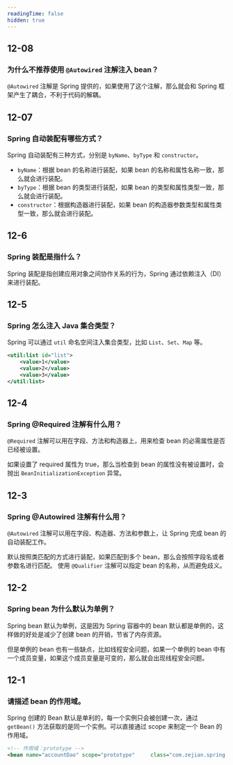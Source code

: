 ```yaml
---
readingTime: false
hidden: true
---
```


## 12-08

### 为什么不推荐使用 `@Autowired` 注解注入 bean？

`@Autowired` 注解是 Spring 提供的，如果使用了这个注解，那么就会和 Spring 框架产生了耦合，不利于代码的解耦。

## 12-07

### Spring 自动装配有哪些方式？

Spring 自动装配有三种方式，分别是 `byName`、`byType` 和 `constructor`。

- `byName`：根据 bean 的名称进行装配，如果 bean 的名称和属性名称一致，那么就会进行装配。
- `byType`：根据 bean 的类型进行装配，如果 bean 的类型和属性类型一致，那么就会进行装配。
- `constructor`：根据构造器进行装配，如果 bean 的构造器参数类型和属性类型一致，那么就会进行装配。

## 12-6

### Spring 装配是指什么？

Spring 装配是指创建应用对象之间协作关系的行为，Spring 通过依赖注入（DI）来进行装配。

## 12-5

### Spring 怎么注入 Java 集合类型？

Spring 可以通过 `util` 命名空间注入集合类型，比如 `List`、`Set`、`Map` 等。

```xml
<util:list id="list">
    <value>1</value>
    <value>2</value>
    <value>3</value>
</util:list>
```


## 12-4

### Spring @Required 注解有什么用？

`@Required` 注解可以用在字段、方法和构造器上，用来检查 bean 的必需属性是否已经被设置。

如果设置了 required 属性为 true，那么当检查到 bean 的属性没有被设置时，会抛出 `BeanInitializationException` 异常。

## 12-3

### Spring @Autowired 注解有什么用？

`@Autowired` 注解可以用在字段、构造器、方法和参数上，让 Spring 完成 bean 的自动装配工作。

默认按照类匹配的方式进行装配，如果匹配到多个 bean，那么会按照字段名或者参数名进行匹配。
使用 `@Qualifier` 注解可以指定 bean 的名称，从而避免歧义。


## 12-2

### Spring bean 为什么默认为单例？

Spring bean 默认为单例，这是因为 Spring 容器中的 bean 默认都是单例的，这样做的好处是减少了创建 bean 的开销，节省了内存资源。

但是单例的 bean 也有一些缺点，比如线程安全问题，如果一个单例的 bean 中有一个成员变量，如果这个成员变量是可变的，那么就会出现线程安全问题。

## 12-1

### 请描述 bean 的作用域。

Spring 创建的 Bean 默认是单利的，每一个实例只会被创建一次，通过 `getBean()` 方法获取的是同一个实例。可以直接通过 scope 来制定一个 Bean 的作用域。

```xml
<!-- 作用域：prototype -->
<bean name="accountDao" scope="prototype"     class="com.zejian.spring.springIoc.dao.impl.AccountDaoImpl"/>
```

